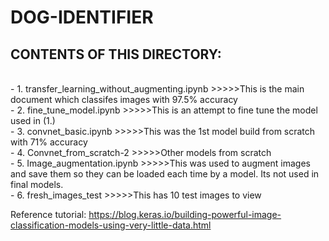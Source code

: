 # DOG-IDENTIFIER

## CONTENTS OF THIS DIRECTORY:
<br>
 - 1. transfer_learning_without_augmenting.ipynb
 >>>>>This is the main document which classifes images with 97.5% accuracy
 <br>
 - 2. fine_tune_model.ipynb
 >>>>>This is an attempt to fine tune the model used in (1.)
 <br>
 - 3. convnet_basic.ipynb 
 >>>>>This was the 1st model build from scratch with 71% accuracy
 <br>
 - 4. Convnet_from_scratch-2
 >>>>>Other models from scratch
 <br>
 - 5. Image_augmentation.ipynb
 >>>>>This was used to augment images and save them so they can be loaded each time by a model. Its not used in final models.
 <br>
 - 6. fresh_images_test
 >>>>>This has 10 test images to view
<br>

Reference tutorial:
https://blog.keras.io/building-powerful-image-classification-models-using-very-little-data.html
